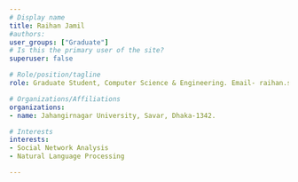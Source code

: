 ```yaml
---
# Display name
title: Raihan Jamil
#authors:
user_groups: ["Graduate"]
# Is this the primary user of the site?
superuser: false

# Role/position/tagline
role: Graduate Student, Computer Science & Engineering. Email- raihan.stu2015@juniv.edu

# Organizations/Affiliations
organizations:
- name: Jahangirnagar University, Savar, Dhaka-1342.

# Interests
interests:
- Social Network Analysis
- Natural Language Processing

---
```

